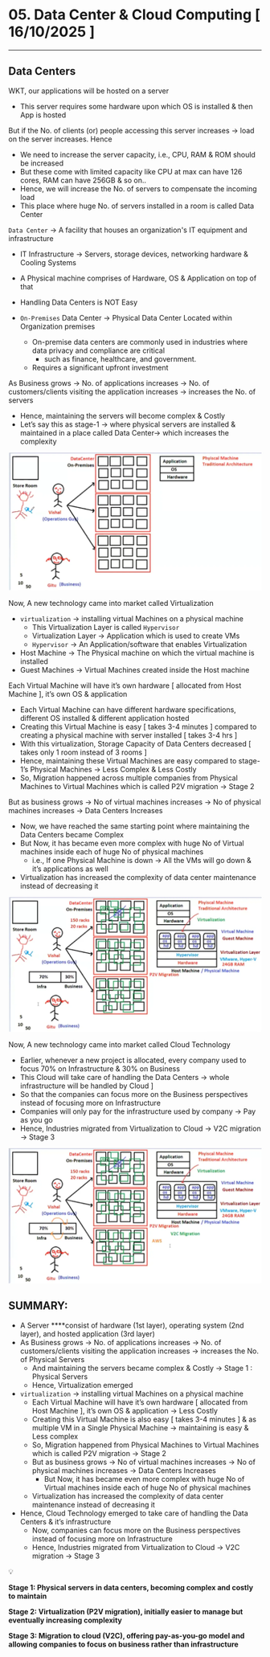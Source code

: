 # 05. Data Center & Cloud Computing [ 16/10/2025 ]

---

## Data Centers

WKT, our applications will be hosted on a server

- This server requires some hardware upon which OS is installed & then App is hosted

But if the No. of clients (or) people accessing this server increases → load on the server increases. Hence

- We need to increase the server capacity, i.e., CPU, RAM & ROM should be increased
- But these come with limited capacity like CPU at max can have 126 cores, RAM can have 256GB & so on..
- Hence, we will increase the No. of servers to compensate the incoming load
- This place where huge No. of servers installed in a room is called Data Center

`Data Center` → A facility that houses an organization's IT equipment and infrastructure

- IT Infrastructure → Servers, storage devices, networking hardware & Cooling Systems
- A Physical machine comprises of Hardware, OS & Application on top of that
- Handling Data Centers is NOT Easy

- `On-Premises` Data Center → Physical Data Center Located within Organization premises
    - On-premise data centers are commonly used in industries where data privacy and compliance are critical
        - such as finance, healthcare, and government.
    - Requires a significant upfront investment

As Business grows → No. of applications increases → No. of customers/clients visiting the application increases → increases the No. of servers

- Hence, maintaining the servers will become complex & Costly
- Let’s say this as stage-1 → where physical servers are installed & maintained in a place called Data Center→ which increases the complexity

![image.png](image.png)

Now, A new technology came into market called Virtualization

- `virtualization` → installing virtual Machines on a physical machine
    - This Virtualization Layer is called `Hypervisor`
    - Virtualization Layer → Application which is used to create VMs
    - `Hypervisor` → An Application/software that enables Virtualization
- Host Machine → The Physical machine on which the virtual machine is installed
- Guest Machines → Virtual Machines created inside the Host machine

Each Virtual Machine will have it’s own hardware [ allocated from Host Machine ], it’s own OS & application

- Each Virtual Machine can have different hardware specifications, different OS installed & different application hosted
- Creating this Virtual Machine is easy [ takes 3-4 minutes ] compared to creating a physical machine with server installed [ takes 3-4 hrs ]
- With this virtualization, Storage Capacity of Data Centers decreased [ takes only 1 room instead of 3 rooms ]
- Hence, maintaining these Virtual Machines are easy compared to stage-1’s Physical Machines → Less Complex & Less Costly
- So, Migration happened across multiple companies from Physical Machines to Virtual Machines which is called P2V migration → Stage 2

But as business grows → No of virtual machines increases → No of physical machines increases → Data Centers Increases 

- Now, we have reached the same starting point where maintaining the Data Centers became Complex
- But Now, it has became even more complex with huge No of Virtual machines inside each of huge No of physical machines
    - i.e., If one Physical Machine is down → All the VMs will go down & it’s applications as well
- Virtualization has increased the complexity of data center maintenance instead of decreasing it

![image.png](image%201.png)

Now, A new technology came into market called Cloud Technology

- Earlier, whenever a new project is allocated, every company used to focus 70% on Infrastructure & 30% on Business
- This Cloud will take care of handling the Data Centers → whole infrastructure will be handled by Cloud ]
- So that the companies can focus more on the Business perspectives instead of focusing more on Infrastructure
- Companies will only pay for the infrastructure used by company → Pay as you go
- Hence, Industries migrated from Virtualization to Cloud → V2C migration → Stage 3

![image.png](image%202.png)

## SUMMARY:

- A Server ****consist of hardware (1st layer), operating system (2nd layer), and hosted application (3rd layer)
- As Business grows → No. of applications increases → No. of customers/clients visiting the application increases → increases the No. of Physical Servers
    - And maintaining the servers became complex & Costly → Stage 1 : Physical Servers
    - Hence, Virtualization emerged
- `virtualization` → installing virtual Machines on a physical machine
    - Each Virtual Machine will have it’s own hardware [ allocated from Host Machine ], it’s own OS & application → Less Costly
    - Creating this Virtual Machine is also easy [ takes 3-4 minutes ] & as multiple VM in a Single Physical Machine → maintaining is easy & Less complex
    - So, Migration happened from Physical Machines to Virtual Machines which is called P2V migration → Stage 2
    - But as business grows → No of virtual machines increases → No of physical machines increases → Data Centers Increases
        - But Now, it has became even more complex with huge No of Virtual machines inside each of huge No of physical machines
    - Virtualization has increased the complexity of data center maintenance instead of decreasing it
- Hence, Cloud Technology emerged to take care of handling the Data Centers & it’s infrastructure
    - Now, companies can focus more on the Business perspectives instead of focusing more on Infrastructure
    - Hence, Industries migrated from Virtualization to Cloud → V2C migration → Stage 3

<aside>
💡

**Stage 1: Physical servers in data centers, becoming complex and costly to maintain⁠⁠**

**Stage 2: Virtualization (P2V migration), initially easier to manage but eventually increasing complexity⁠⁠**

**Stage 3: Migration to cloud (V2C), offering pay-as-you-go model and allowing companies to focus on business rather than infrastructure⁠⁠⁠**

</aside>
